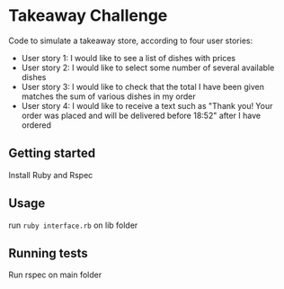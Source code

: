 # Takeaway Challenge

Code to simulate a takeaway store, according to four user stories:

- User story 1: I would like to see a list of dishes with prices
- User story 2: I would like to select some number of several available dishes
- User story 3: I would like to check that the total I have been given matches the sum of various dishes in my order
- User story 4: I would like to receive a text such as "Thank you! Your order was placed and will be delivered before 18:52" after I have ordered


## Getting started

Install Ruby and Rspec


## Usage


run ``` ruby interface.rb ``` on lib folder

## Running tests

Run rspec on main folder